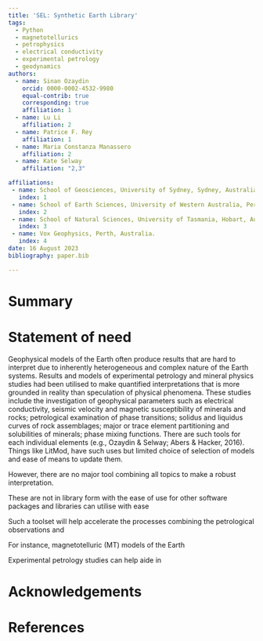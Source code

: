 ```yaml
---
title: 'SEL: Synthetic Earth Library'
tags:
  - Python
  - magnetotellurics
  - petrophysics
  - electrical conductivity
  - experimental petrology
  - geodynamics
authors:
  - name: Sinan Ozaydin
    orcid: 0000-0002-4532-9980
    equal-contrib: true
    corresponding: true 
    affiliation: 1 
  - name: Lu Li
    affiliation: 2
  - name: Patrice F. Rey
    affiliation: 1
  - name: Maria Constanza Manassero
    affiliation: 2
  - name: Kate Selway
    affiliation: "2,3"

affiliations:
 - name: School of Geosciences, University of Sydney, Sydney, Australia.
   index: 1
 - name: School of Earth Sciences, University of Western Australia, Perth, Australia.
   index: 2
 - name: School of Natural Sciences, University of Tasmania, Hobart, Australia.
   index: 3
 - name: Vox Geophysics, Perth, Australia.
   index: 4
date: 16 August 2023
bibliography: paper.bib

---
```


# Summary

# Statement of need
Geophysical models of the Earth often produce results that are hard to interpret due to inherently heterogeneous and complex nature of the Earth systems. Results and models of experimental petrology and mineral physics studies had been utilised to make quantified interpretations that is more grounded in reality than speculation of physical phenomena. These studies include the investigation of geophysical parameters such as electrical conductivity, seismic velocity and magnetic susceptibility of minerals and rocks; petrological examination of phase transitions; solidus and liquidus curves of rock assemblages; major or trace element partitioning and solubilities of minerals; phase mixing functions. There are such tools for each individual elements (e.g., Ozaydin & Selway; Abers & Hacker, 2016). Things like LitMod, have such uses but limited choice of selection of models and ease of means to update them.

However, there are no major tool combining all topics to make a robust interpretation.

These are not in library form with the ease of use for other software packages and libraries can utilise with ease

Such a toolset will help accelerate the processes combining the petrological observations and 

For instance, magnetotelluric (MT) models of the Earth

 Experimental petrology studies can help aide in  
# Acknowledgements

# References
